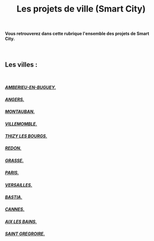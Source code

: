 <h1 style="text-align: center;">Les projets de ville (Smart City)</h1>


<br>

#### Vous retrouverez dans cette rubrique l'ensemble des projets de Smart City.

<br>

## <i class="fas fa-arrow-alt-circle-right" style = "color : #bc3d11;"></i> Les villes :

<br>



##### [<i class="fas fa-caret-right"></i>  AMBERIEU-EN-BUGUEY. ](https://drive.google.com/drive/folders/16nkeWlwL4U5A_QusizVVPzjxof7Xz7Z_)
##### [<i class="fas fa-caret-right"></i>  ANGERS. ](https://drive.google.com/drive/folders/1UgVxJNB8nIXtp2qMa2eQyuKTc_jTRZQc)
##### [<i class="fas fa-caret-right"></i>  MONTAUBAN. ](https://drive.google.com/drive/folders/1-0BMUYaoWSClNhp8jDc29lA57LUUW-uI)
##### [<i class="fas fa-caret-right"></i>  VILLEMOMBLE. ](https://drive.google.com/drive/folders/100A1OX6a0pX37cRKL74P-8VMc-sPfqGO)
##### [<i class="fas fa-caret-right"></i>  THIZY LES BOURGS. ](https://drive.google.com/drive/folders/1-1LrGz3f6qFiOrKMD_vTkbuYtG6ZJYT-)
##### [<i class="fas fa-caret-right"></i>  REDON. ](https://drive.google.com/drive/folders/1-oQbbhx9zvMev5n3gEt9O5ttq5ypI_-H)
##### [<i class="fas fa-caret-right"></i>  GRASSE. ](https://drive.google.com/drive/folders/1-WF8V8C5AzwNFh-jOdaGxWgYedGYvdFO)
##### [<i class="fas fa-caret-right"></i>  PARIS. ](https://drive.google.com/drive/folders/1-IOayfapw9g656rK4UwzU9lMjXohzzPn)
##### [<i class="fas fa-caret-right"></i>  VERSAILLES. ](https://drive.google.com/drive/folders/1zwXxfL_BMvZ4Mq2MpTqcvgPuWIEA-jal)
##### [<i class="fas fa-caret-right"></i>  BASTIA. ](https://drive.google.com/drive/folders/1DT4ZXtQ_YV2wf3P-gFTPxTUqDwpLe-Kr)
##### [<i class="fas fa-caret-right"></i>  CANNES. ](https://drive.google.com/drive/folders/1vPbjE77kxMNrsqavURtGdxrLYHVWrBMy)
##### [<i class="fas fa-caret-right"></i>  AIX LES BAINS. ](https://drive.google.com/drive/folders/1mvU7-ocvBv5hjTcZUrLg7Bgr4eaTik53)
##### [<i class="fas fa-caret-right"></i>  SAINT GREGROIRE. ](https://drive.google.com/drive/folders/1Dp6VuZ4hI8g2k8sw5Yr2uaCDh3IR_rV0)
